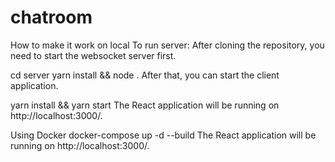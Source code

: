 # chatroom
How to make it work on local
To run server:
After cloning the repository, you need to start the websocket server first.

cd server
yarn install && node .
After that, you can start the client application.

yarn install && yarn start
The React application will be running on http://localhost:3000/.

Using Docker
docker-compose up -d --build
The React application will be running on http://localhost:3000/.

